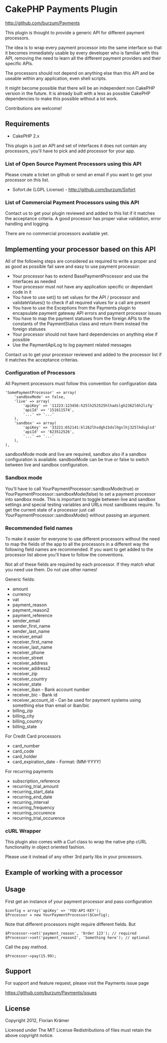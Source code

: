 # CakePHP Payments Plugin #

http://github.com/burzum/Payments

This plugin is thought to provide a generic API for different payment processors.

The idea is to wrap every payment processor into the same interface so that it becomes immediately usable by every developer who is familiar with this API, removing the need to learn all the different payment providers and their specific APIs.

The processors should not depend on anything else than this API and be useable within any application, even shell scripts.

It might become possible that there will be an independent non CakePHP version in the future. It is already built with a less as possible CakePHP dependencies to make this possible without a lot work.

Contributions are welcome!

## Requirements

 * CakePHP 2.x

This plugin is just an API and set of interfaces it does not contain any processors, you'll have to pick and add processor for your app.

### List of Open Source Payment Processors using this API

Please create a ticket on github or send an email if you want to get your processor on this list.

 * Sofort.de (LGPL License) - http://github.com/burzum/Sofort

### List of Commercial Payment Processors using this API

Contact us to get your plugin reviewed and added to this list if it matches the acceptance criteria. A good processor has proper value validation, error handling and logging.

There are no commercial processors available yet.

## Implementing your processor based on this API

All of the following steps are considered as required to write a proper and as good as possible fail save and easy to use payment processor:

* Your processor has to extend BasePaymentProcessor and use the interfaces as needed
* Your processor must not have any application specific or dependant code in it
* You have to use set() to set values for the API / processor and validateValues() to check if all required values for a call are present
* You have to use the Exceptions from the Payments plugin to encapsulate payment gateway API errors and payment processor issues
* You have to map the payment statuses from the foreign APIs to the constants of the PaymentStatus class and return them instead the foreign statuses
* Your processor should not have hard dependencies on anything else if possible
* Use the PaymentApiLog to log payment related messages

Contact us to get your processor reviewed and added to the processor list if it matches the acceptance criterias.

### Configuration of Processors

All Payment processors must follow this convention for configuration data

	'SomePaymentProcessor' => array(
		'sandboxMode' => false,
		'live' => array(
			'apiKey' => '11223:123456:h25lh252525hlhadslgh2362l6h2lsfg'
			'apiId' => '151611574',
			'...' => '...'
		),
		'sandbox' => array(
			'apiKey' => '33221:652141:kl262lhsdgh15dslhgslhj325lhdsglsd'
			'apiId' => '623512526',
			'...' => '...'
		),
	),

sandboxMode mode and live are required, sandbox also if a sandbox configuration is available. sandboxMode can be true or false to switch between live and sandbox configuration.

### Sandbox mode

You'll have to call YourPaymentProcessor::sandboxMode(true) or YourPaymentProcessor::sandboxMode(false) to set a payment processor into sandbox mode. This is important to toggle between live and sandbox settings and special testing variables and URLs most sandboxes require. To get the current state of a processor just call YourPaymentProcessor::sandboxMode() without passing an argument.

### Recommended field names

To make it easier for everyone to use different processors without the need to map the fields of the app to all the processors in a different way the following field names are recommended. If you want to get added to the processor list above you'll have to follow the conventions.

Not all of these fields are required by each processor. If they match what you need use them. Do not use other names!

Generic fields:

* amount
* currency
* vat
* payment_reason
* payment_reason2
* payment_reference
* sender_email
* sender_first_name
* sender_last_name
* receiver_email
* receiver_first_name
* receiver_last_name
* receiver_phone
* receiver_street
* receiver_address
* receiver_address2
* receiver_zip
* receiver_country
* receiver_state
* receiver_iban - Bank account number
* receiver_bic - Bank id
* receiver_account_id - Can be used for payment systems using something else than email or iban/bic
* billing_zip
* billing_city
* billing_country
* billing_state

For Credit Card processors

* card_number
* card_code
* card_holder
* card_expiration_date - Format: (MM-YYYY)

For recurring payments

* subscription_reference
* recurring_trial_amount
* recurring_start_data
* recurring_end_date
* recurring_interval
* recurring_frequency
* recurring_occurence
* recurring_trial_occurence

### cURL Wrapper

This plugin also comes with a Curl class to wrap the native php cURL functionality in object oriented fashion.

Please use it instead of any other 3rd party libs in your processors.

## Example of working with a processor

## Usage

First get an instance of your payment processor and pass configuration

	$config = array('apiKey' => 'YOU-API-KEY');
	$Processor = new YourPaymentProcessor($Config);

Note that different processors might require different fields. But

	$Processor->set('payment_reason', 'Order 123'); // required
	$Processor->set('payment_reason2', 'Something here'); // optional

Call the pay method.

	$Processor->pay(15.99);

## Support

For support and feature request, please visit the Payments issue page

https://github.com/burzum/Payments/issues

## License

Copyright 2012, Florian Krämer

Licensed under The MIT License
Redistributions of files must retain the above copyright notice.